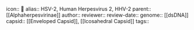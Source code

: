 icon:: 🦠
alias:: HSV-2, Human Herpesvirus 2, HHV-2
parent:: [[Alphaherpesvirinae]] 
author::
reviewer::
review-date::
genome:: [[dsDNA]]
capsid:: [[Enveloped Capsid]], [[Icosahedral Capsid]] 
tags::
